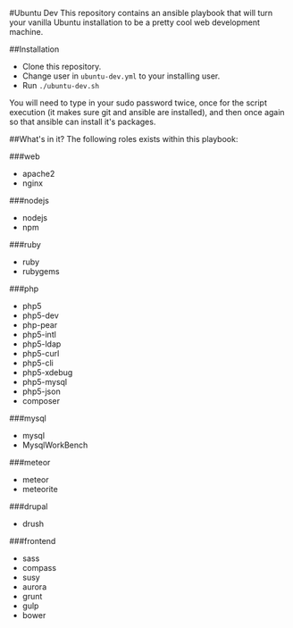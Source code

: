 #Ubuntu Dev
This repository contains an ansible playbook that will turn your vanilla Ubuntu installation to be a pretty cool web development machine.

##Installation
* Clone this repository.
* Change user in ```ubuntu-dev.yml``` to your installing user.
* Run `./ubuntu-dev.sh`

You will need to type in your sudo password twice, once for the script execution (it makes sure git and ansible are installed), and then once again so that ansible can install it's packages.

##What's in it?
The following roles exists within this playbook:

###web
  - apache2
  - nginx

###nodejs
  - nodejs
  - npm

###ruby
  - ruby
  - rubygems

###php
  - php5
  - php5-dev
  - php-pear
  - php5-intl
  - php5-ldap
  - php5-curl
  - php5-cli
  - php5-xdebug
  - php5-mysql
  - php5-json
  - composer

###mysql
  - mysql
  - MysqlWorkBench

###meteor
  - meteor
  - meteorite

###drupal
  - drush

###frontend
  - sass
  - compass
  - susy
  - aurora
  - grunt
  - gulp
  - bower
